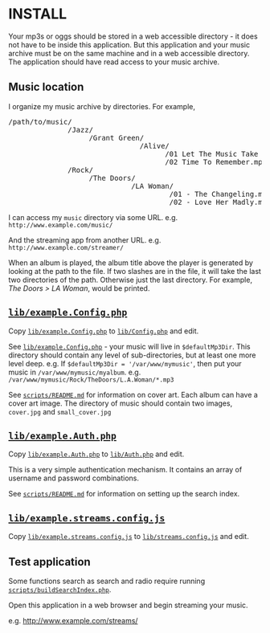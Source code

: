 INSTALL
=======

Your mp3s or oggs should be stored in a web accessible directory - it does
not have to be inside this application. But this application and your music
archive must be on the same machine and in a web accessible directory. 
The application should have read access to your music archive.

Music location
--------------

I organize my music archive by directories. For example,

<pre>
/path/to/music/
              /Jazz/
                   /Grant Green/
                               /Alive/
                                     /01 Let The Music Take Your Mind.mp3
                                     /02 Time To Remember.mp3
              /Rock/
                   /The Doors/
                             /LA Woman/
                                      /01 - The Changeling.mp3
                                      /02 - Love Her Madly.mp3
</pre>

I can access my `music` directory via some URL. e.g. `http://www.example.com/music/`

And the streaming app from another URL. e.g. `http://www.example.com/streamer/`

When an album is played, the album title above the player is generated by looking at the path to the
file. If two slashes are in the file, it will take the last two directories of the path. Otherwise
just the last directory. For example, *The Doors > LA Woman*, would be printed.


[`lib/example.Config.php`](lib/example.Config.php)
--------------------------------------------------
Copy [`lib/example.Config.php`](lib/example.Config.php) to [`lib/Config.php`](lib/Config.php) and edit.

See [`lib/example.Config.php`](lib/example.Config.php) - your music will live in `$defaultMp3Dir`. This directory
should contain any level of sub-directories, but at least one more level deep. 
e.g. If `$defaultMp3Dir = '/var/www/mymusic'`, then put your music in `/var/www/mymusic/myalbum`. 
e.g. `/var/www/mymusic/Rock/TheDoors/L.A.Woman/*.mp3`

See [`scripts/README.md`](scripts/README.md) for information on cover art. Each album can have a cover
art image. The directory of music should contain two images,
`cover.jpg` and `small_cover.jpg`


[`lib/example.Auth.php`](lib/example.Auth.php)
----------------------------------------------
Copy [`lib/example.Auth.php`](lib/example.Auth.php) to [`lib/Auth.php`](lib/Auth.php) and edit.

This is a very simple authentication mechanism. It contains an array of username and password combinations.

See [`scripts/README.md`](scripts/README.md) for information on setting up the search index.


[`lib/example.streams.config.js`](lib/example.streams.config.js)
----------------------------------------------------------------
Copy [`lib/example.streams.config.js`](lib/example.streams.config.js) to [`lib/streams.config.js`](lib/streams.config.js) and edit.


Test application
----------------
Some functions search as search and radio require running [`scripts/buildSearchIndex.php`](scripts/buildSearchIndex.php).

Open this application in a web browser and begin streaming your music.

e.g. http://www.example.com/streams/
